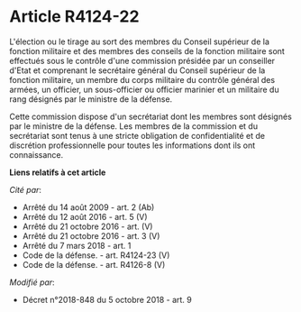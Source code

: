 # Article R4124-22

L'élection ou le tirage au sort des membres du Conseil supérieur de la fonction militaire et des membres des conseils de la
fonction militaire sont effectués sous le contrôle d'une commission présidée par un conseiller d'Etat et comprenant le
secrétaire général du Conseil supérieur de la fonction militaire, un membre du corps militaire du contrôle général des
armées, un officier, un sous-officier ou officier marinier et un militaire du rang désignés par le ministre de la défense.

Cette commission dispose d'un secrétariat dont les membres sont désignés par le ministre de la défense. Les membres de la
commission et du secrétariat sont tenus à une stricte obligation de confidentialité et de discrétion professionnelle pour
toutes les informations dont ils ont connaissance.

**Liens relatifs à cet article**

_Cité par_:

  - Arrêté du 14 août 2009 - art. 2 (Ab)
  - Arrêté du 12 août 2016 - art. 5 (V)
  - Arrêté du 21 octobre 2016 - art. (V)
  - Arrêté du 21 octobre 2016 - art. 3 (V)
  - Arrêté du 7 mars 2018 - art. 1
  - Code de la défense. - art. R4124-23 (V)
  - Code de la défense. - art. R4126-8 (V)

_Modifié par_:

  - Décret n°2018-848 du 5 octobre 2018 - art. 9
